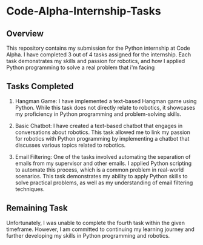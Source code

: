 # Code-Alpha-Internship-Tasks

## Overview

This repository contains my submission for the Python internship at Code Alpha. I have completed 3 out of 4 tasks assigned for the internship. Each task demonstrates my skills and passion for robotics, and how I applied Python programming to solve a real problem  that i'm facing

## Tasks Completed

1. Hangman Game: I have implemented a text-based Hangman game using Python. While this task does not directly relate to robotics, it showcases my proficiency in Python programming and problem-solving skills.

2. Basic Chatbot: I have created a text-based chatbot that engages in conversations about robotics. This task allowed me to link my passion for robotics with Python programming by implementing a chatbot that discusses various topics related to robotics.

3. Email Filtering: One of the tasks involved automating the separation of emails from my supervisor and other emails. I applied Python scripting to automate this process, which is a common problem in real-world scenarios. This task demonstrates my ability to apply Python skills to solve practical problems, as well as my understanding of email filtering techniques.

## Remaining Task

Unfortunately, I was unable to complete the fourth task within the given timeframe. However, I am committed to continuing my learning journey and further developing my skills in Python programming and robotics.
